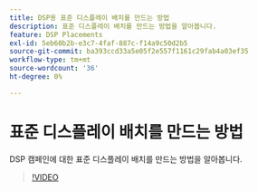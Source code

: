 ```yaml
---
title: DSP용 표준 디스플레이 배치를 만드는 방법
description: 표준 디스플레이 배치를 만드는 방법을 알아봅니다.
feature: DSP Placements
exl-id: 5eb60b2b-e3c7-4faf-887c-f14a9c50d2b5
source-git-commit: ba393ccd33a5e05f2e557f1161c29fab4a03ef35
workflow-type: tm+mt
source-wordcount: '36'
ht-degree: 0%

---
```


# 표준 디스플레이 배치를 만드는 방법

DSP 캠페인에 대한 표준 디스플레이 배치를 만드는 방법을 알아봅니다.

>[!VIDEO](https://video.tv.adobe.com/v/340454)
